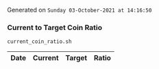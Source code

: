 Generated on `Sunday 03-October-2021 at 14:16:50`

### Current to Target Coin Ratio
`current_coin_ratio.sh`

Date|Current|Target|Ratio
---|---|---|---
